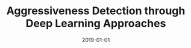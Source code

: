 ---
title: "Aggressiveness Detection through Deep Learning Approaches"
collection: publications
venue: "CEUR-WS"
date: 2019-01-01
citation: 'Victor Manuel Nina Alcócer; José Ángel González Barba; Lluis Felip Hurtado Oliver; Ferran Pla Santamaría. Aggressiveness Detection through Deep Learning Approaches. "Proceedings of the Iberian Languages Evaluation Forum (IberLEF 2019)". pp. 544 - 549. CEUR'
---